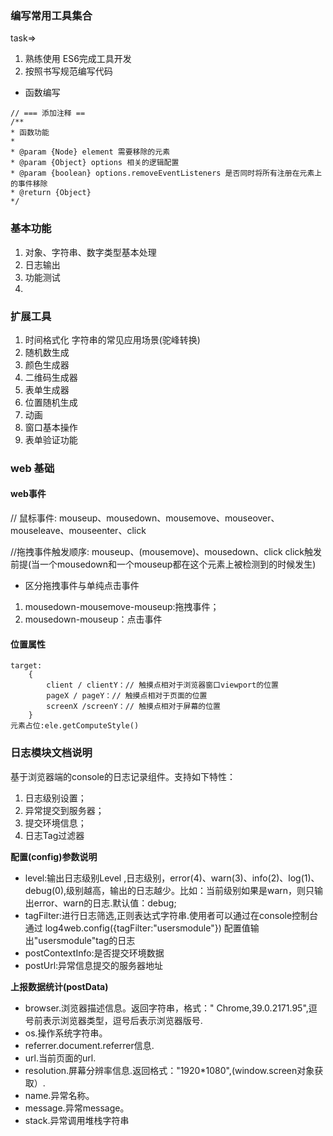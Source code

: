 ### 编写常用工具集合


task=>
1. 熟练使用 ES6完成工具开发
2. 按照书写规范编写代码
- 函数编写
```
// === 添加注释 ==
/**
* 函数功能
*
* @param {Node} element 需要移除的元素
* @param {Object} options 相关的逻辑配置
* @param {boolean} options.removeEventListeners 是否同时将所有注册在元素上的事件移除
* @return {Object}
*/

```


### 基本功能
1. 对象、字符串、数字类型基本处理
2. 日志输出
3. 功能测试
4.

### 扩展工具
1. 时间格式化 字符串的常见应用场景(驼峰转换)
2. 随机数生成
3. 颜色生成器
4. 二维码生成器
5. 表单生成器
6. 位置随机生成
7. 动画
8. 窗口基本操作
9. 表单验证功能




### web 基础
#### web事件


// 鼠标事件:
mouseup、mousedown、mousemove、mouseover、mouseleave、mouseenter、click

//拖拽事件触发顺序:
mouseup、(mousemove)、mousedown、click
click触发前提(当一个mousedown和一个mouseup都在这个元素上被检测到的时候发生)

- 区分拖拽事件与单纯点击事件
1. mousedown-mousemove-mouseup:拖拽事件；
2. mousedown-mouseup：点击事件

#### 位置属性
```
target:
    {
        client / clientY：// 触摸点相对于浏览器窗口viewport的位置
        pageX / pageY：// 触摸点相对于页面的位置
        screenX /screenY：// 触摸点相对于屏幕的位置
    }
元素占位:ele.getComputeStyle()
```



### 日志模块文档说明
基于浏览器端的console的日志记录组件。支持如下特性：
1. 日志级别设置；
2. 异常提交到服务器；
3. 提交环境信息；
4. 日志Tag过滤器


**配置(config)参数说明**
- level:输出日志级别Level ,日志级别，error(4)、warn(3)、info(2)、log(1)、debug(0),级别越高，输出的日志越少。比如：当前级别如果是warn，则只输出error、warn的日志.默认值：debug;
- tagFilter:进行日志筛选,正则表达式字符串.使用者可以通过在console控制台通过 log4web.config({tagFilter:"usersmodule"}) 配置值输出"usersmodule"tag的日志
- postContextInfo:是否提交环境数据
- postUrl:异常信息提交的服务器地址


**上报数据统计(postData)**
- browser.浏览器描述信息。返回字符串，格式：" Chrome,39.0.2171.95",逗号前表示浏览器类型，逗号后表示浏览器版号.
- os.操作系统字符串。
- referrer.document.referrer信息.
- url.当前页面的url.
- resolution.屏幕分辨率信息.返回格式："1920*1080",(window.screen对象获取）.
- name.异常名称。
- message.异常message。
- stack.异常调用堆栈字符串
